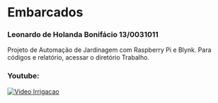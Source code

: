 # Embarcados
### Leonardo de Holanda Bonifácio 13/0031011
Projeto de Automação de Jardinagem com Raspberry Pi e Blynk. Para códigos e relatório, acessar o diretório Trabalho.

### Youtube:
[![Video Irrigacao](https://user-images.githubusercontent.com/42444599/52229866-16dbf080-289d-11e9-9b79-e78f88198947.png)](https://youtu.be/WSWWKueofcQ)


